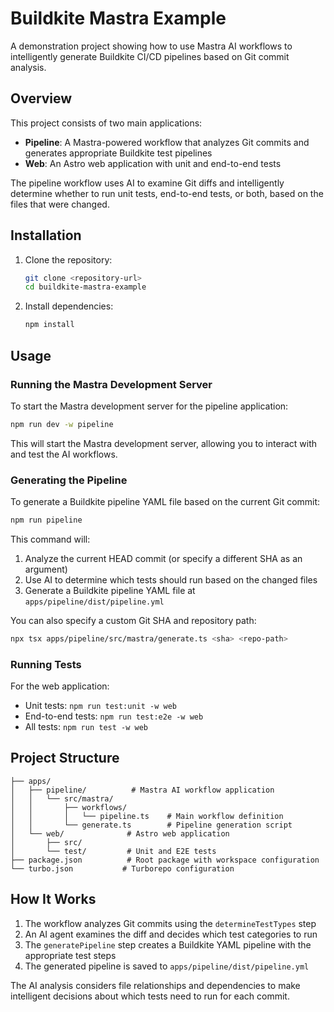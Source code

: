 # Buildkite Mastra Example

A demonstration project showing how to use Mastra AI workflows to intelligently generate Buildkite CI/CD pipelines based on Git commit analysis.

## Overview

This project consists of two main applications:
- **Pipeline**: A Mastra-powered workflow that analyzes Git commits and generates appropriate Buildkite test pipelines
- **Web**: An Astro web application with unit and end-to-end tests

The pipeline workflow uses AI to examine Git diffs and intelligently determine whether to run unit tests, end-to-end tests, or both, based on the files that were changed.

## Installation

1. Clone the repository:
   ```bash
   git clone <repository-url>
   cd buildkite-mastra-example
   ```

2. Install dependencies:
   ```bash
   npm install
   ```

## Usage

### Running the Mastra Development Server

To start the Mastra development server for the pipeline application:

```bash
npm run dev -w pipeline
```

This will start the Mastra development server, allowing you to interact with and test the AI workflows.

### Generating the Pipeline

To generate a Buildkite pipeline YAML file based on the current Git commit:

```bash
npm run pipeline
```

This command will:
1. Analyze the current HEAD commit (or specify a different SHA as an argument)
2. Use AI to determine which tests should run based on the changed files
3. Generate a Buildkite pipeline YAML file at `apps/pipeline/dist/pipeline.yml`

You can also specify a custom Git SHA and repository path:
```bash
npx tsx apps/pipeline/src/mastra/generate.ts <sha> <repo-path>
```

### Running Tests

For the web application:
- Unit tests: `npm run test:unit -w web`
- End-to-end tests: `npm run test:e2e -w web`
- All tests: `npm run test -w web`

## Project Structure

```
├── apps/
│   ├── pipeline/          # Mastra AI workflow application
│   │   └── src/mastra/
│   │       ├── workflows/
│   │       │   └── pipeline.ts    # Main workflow definition
│   │       └── generate.ts        # Pipeline generation script
│   └── web/              # Astro web application
│       ├── src/
│       └── test/         # Unit and E2E tests
├── package.json          # Root package with workspace configuration
└── turbo.json           # Turborepo configuration
```

## How It Works

1. The workflow analyzes Git commits using the `determineTestTypes` step
2. An AI agent examines the diff and decides which test categories to run
3. The `generatePipeline` step creates a Buildkite YAML pipeline with the appropriate test steps
4. The generated pipeline is saved to `apps/pipeline/dist/pipeline.yml`

The AI analysis considers file relationships and dependencies to make intelligent decisions about which tests need to run for each commit.